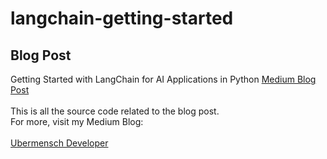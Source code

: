 # langchain-getting-started
## Blog Post
Getting Started with LangChain for AI Applications in Python
<a href='https://medium.com/@ubermenschdeveloper/getting-started-with-langchain-for-ai-applications-in-python-b571176849f5?sk=d27755c72f8e860714370ba2102f5172'>Medium Blog Post</a>
<br><br>
This is all the source code related to the blog post.<br>
For more, visit my Medium Blog:<br><br>
<a href='https://medium.com/@ubermenschdeveloper'>Ubermensch Developer</a>